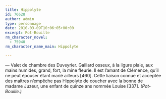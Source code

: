 ```yaml
---
title: Hippolyte
id: 76628
author: admin
type: personnage
date: 2010-03-09T10:06:05+00:00
excerpt: Pot-Bouille
rm_character_novel:
  - 75940
rm_character_name_main: Hippolyte

---
```

— Valet de chambre des Duveyrier. Gaillard osseux, à la ligure plaie, aux mains humides, grand, fort, la mine fleurie. Il est l&rsquo;amant de Clémence, qu&rsquo;il ne peut épouser étant marié ailleurs [460]. Cette liaison connue et acceptée des maîtres n&rsquo;empêche pas Hippolyte de coucher avec la bonne de madame Juzeur, une enfant de quinze ans nommée Louise [337]. _(Pot-Bouille.)_